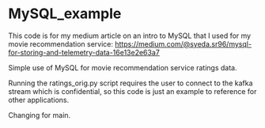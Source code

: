 # MySQL_example

This code is for my medium article on an intro to MySQL that I used for my movie recommendation service: https://medium.com/@syeda.sr96/mysql-for-storing-and-telemetry-data-16e13e2e63a7

Simple use of MySQL for movie recommendation service ratings data.

Running the ratings_orig.py script requires the user to connect to the kafka stream which is confidential, so this code is just an example to reference for other applications.

Changing for main.